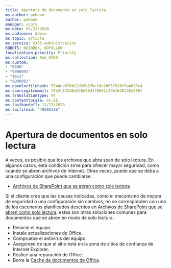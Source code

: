```yaml
---
title: Apertura de documento en solo lectura
ms.author: pebaum
author: pebaum
manager: scotv
ms.date: 07/22/2020
ms.audience: Admin
ms.topic: article
ms.service: o365-administration
ROBOTS: NOINDEX, NOFOLLOW
localization_priority: Priority
ms.collection: Adm_O365
ms.custom:
- "6896"
- "9000093"
- "1613"
- "9000093"
ms.openlocfilehash: 5544ea676412d26b87bcf4c20637910f3a4d20c4
ms.sourcegitcommit: 35e2c122d8a838d98d1f0851c29b16282261580f
ms.translationtype: HT
ms.contentlocale: es-ES
ms.lasthandoff: 11/17/2020
ms.locfileid: "49086316"
---
```

# <a name="documents-opening-in-read-only"></a>Apertura de documentos en solo lectura

A veces, es posible que los archivos que abra sean de solo lectura. En algunos casos, esta condición sirve para ofrecer mayor seguridad, como cuando se abren archivos de Internet. Otras veces, puede que se deba a una configuración que puede cambiarse.

- [Archivos de SharePoint que se abren como solo lectura](https://docs.microsoft.com/sharepoint/troubleshoot/lists-and-libraries/files-open-as-read-only-and-cannot-check-in-or-out)

Si el cliente cree que las causas indicadas, como el mecanismo de mejora de seguridad o una configuración sin cambios, no se corresponden con uno de los escenarios planificados descritos en [Archivos de SharePoint que se abren como solo lectura](https://docs.microsoft.com/sharepoint/troubleshoot/lists-and-libraries/files-open-as-read-only-and-cannot-check-in-or-out), estas son otras soluciones comunes para documentos que se abren en modo de solo lectura.

- Reinicie el equipo.
- Instale actualizaciones de Office.
- Compruebe el antivirus del equipo.
- Asegúrese de que el sitio está en la zona de sitios de confianza de Internet Explorer.
- Realice una reparación de Office.
- Borre la [Caché de documentos de Office](https://support.microsoft.com/office/delete-your-office-document-cache-b1d3765e-d71b-4bb8-99ca-acd22c42995d?ui=en-us&rs=en-us&ad=us).

